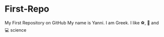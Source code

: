 # First-Repo
My First Repository on GitHub
My name is Yanni. I am Greek. I like :soccer:, :cake: and :computer: science
